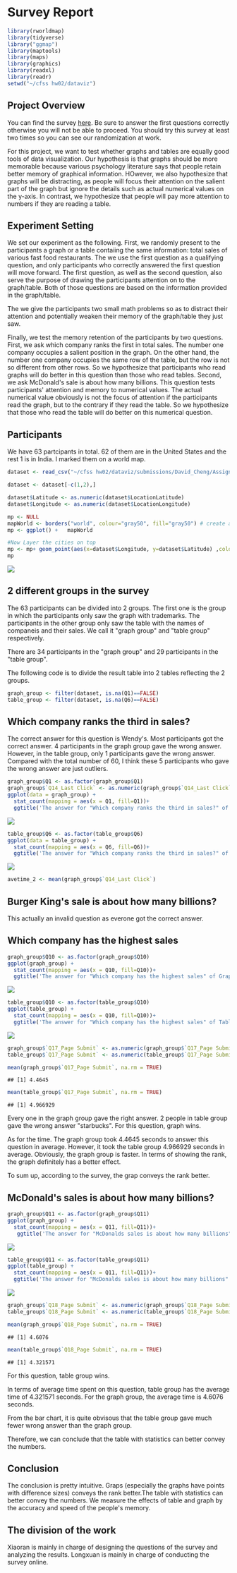 Survey Report
================

``` r
library(rworldmap)
library(tidyverse)
library("ggmap")
library(maptools)
library(maps)
library(graphics)
library(readxl)
library(readr)
setwd("~/cfss hw02/dataviz")
```

Project Overview
----------------

You can find the survey [here](http://ssd.az1.qualtrics.com/jfe/form/SV_6DoZpmklORF0v4N). Be sure to answer the first questions correctly otherwise you will not be able to proceed. You should try this survey at least two times so you can see our randomization at work.

For this project, we want to test whether graphs and tables are equally good tools of data visualization. Our hypothesis is that graphs should be more memorable because various psychology literature says that people retain better memory of graphical information. HOwever, we also hypothesize that graphs will be distracting, as people will focus their attention on the salient part of the graph but ignore the details such as actual numerical values on the y-axis. In contrast, we hypothesize that people will pay more attention to numbers if they are reading a table.

Experiment Setting
------------------

We set our experiment as the following. First, we randomly present to the participants a graph or a table contaiing the same information: total sales of various fast food restaurants. The we use the first question as a qualifying question, and only participants who correctly answered the first question will move forward. The first question, as well as the second question, also serve the purpose of drawing the participants attention on to the graph/table. Both of those questions are based on the information provided in the graph/table.

The we give the participants two small math problems so as to distract their attention and potentially weaken their memory of the graph/table they just saw.

Finally, we test the memory retention of the participants by two questions. First, we ask which company ranks the first in total sales. The number one company occupies a salient position in the graph. On the other hand, the number one company occupies the same row of the table, but the row is not so different from other rows. So we hypothesize that participants who read graphs will do better in this question than those who read tables. Second, we ask McDonald's sale is about how many billions. This question tests participants' attention and memory to numerical values. The actual numerical value obviously is not the focus of attention if the participants read the graph, but to the contrary if they read the table. So we hypothesize that those who read the table will do better on this numerical question.

Participants
------------

We have 63 partcipants in total. 62 of them are in the United States and the rest 1 is in India. I marked them on a world map.

``` r
dataset <- read_csv("~/cfss hw02/dataviz/submissions/David_Cheng/Assignment 2/Visualization+Survey_April+28,+2017_13.37.csv")

dataset <- dataset[-c(1,2),]

dataset$Latitude <- as.numeric(dataset$LocationLatitude)
dataset$Longitude <- as.numeric(dataset$LocationLongitude)

mp <- NULL
mapWorld <- borders("world", colour="gray50", fill="gray50") # create a layer of borders
mp <- ggplot() +   mapWorld

#Now Layer the cities on top
mp <- mp+ geom_point(aes(x=dataset$Longitude, y=dataset$Latitude) ,color="red", size=0.05) 
mp
```

![](Survey_Report_files/figure-markdown_github/unnamed-chunk-2-1.png)

2 different groups in the survey
--------------------------------

The 63 participants can be divided into 2 groups. The first one is the group in which the participants only saw the graph with trademarks. The participants in the other group only saw the table with the names of companeis and their sales. We call it "graph group" and "table group" respectively.

There are 34 participants in the "graph group" and 29 participants in the "table group".

The following code is to divide the result table into 2 tables reflecting the 2 groups.

``` r
graph_group <- filter(dataset, is.na(Q1)==FALSE)
table_group <- filter(dataset, is.na(Q6)==FALSE)
```

Which company ranks the third in sales?
---------------------------------------

The correct answer for this question is Wendy's. Most participants got the correct answer. 4 participants in the graph group gave the wrong answer. However, in the table group, only 1 participants gave the wrong answer. Compared with the total number of 60, I think these 5 participants who gave the wrong answer are just outliers.

``` r
graph_group$Q1 <- as.factor(graph_group$Q1)
graph_group$`Q14_Last Click` <- as.numeric(graph_group$`Q14_Last Click`)
ggplot(data = graph_group) + 
  stat_count(mapping = aes(x = Q1, fill=Q1))+
  ggtitle('The answer for "Which company ranks the third in sales?" of Graph Group')
```

![](Survey_Report_files/figure-markdown_github/unnamed-chunk-4-1.png)

``` r
table_group$Q6 <- as.factor(table_group$Q6)
ggplot(data = table_group) + 
  stat_count(mapping = aes(x = Q6, fill=Q6))+
  ggtitle('The answer for "Which company ranks the third in sales?" of Table Group')
```

![](Survey_Report_files/figure-markdown_github/unnamed-chunk-4-2.png)

``` r
avetime_2 <- mean(graph_group$`Q14_Last Click`)
```

Burger King's sale is about how many billions?
----------------------------------------------

This actually an invalid question as everone got the correct answer.

Which company has the highest sales
-----------------------------------

``` r
graph_group$Q10 <- as.factor(graph_group$Q10) 
ggplot(graph_group) + 
  stat_count(mapping = aes(x = Q10, fill=Q10))+
  ggtitle('The answer for "Which company has the highest sales" of Graph Group')
```

![](Survey_Report_files/figure-markdown_github/unnamed-chunk-5-1.png)

``` r
table_group$Q10 <- as.factor(table_group$Q10) 
ggplot(table_group) + 
  stat_count(mapping = aes(x = Q10, fill=Q10))+
  ggtitle('The answer for "Which company has the highest sales" of Table Group')
```

![](Survey_Report_files/figure-markdown_github/unnamed-chunk-5-2.png)

``` r
graph_group$`Q17_Page Submit` <- as.numeric(graph_group$`Q17_Page Submit`)
table_group$`Q17_Page Submit` <- as.numeric(table_group$`Q17_Page Submit`) 

mean(graph_group$`Q17_Page Submit`, na.rm = TRUE)
```

    ## [1] 4.4645

``` r
mean(table_group$`Q17_Page Submit`, na.rm = TRUE)
```

    ## [1] 4.966929

Every one in the graph group gave the right answer. 2 people in table group gave the wrong answer "starbucks". For this question, graph wins.

As for the time. The graph group took 4.4645 seconds to answer this question in average. However, it took the table group 4.966929 seconds in average. Obviously, the graph group is faster. In terms of showing the rank, the graph definitely has a better effect.

To sum up, according to the survey, the grap conveys the rank better.

McDonald's sales is about how many billions?
--------------------------------------------

``` r
graph_group$Q11 <- as.factor(graph_group$Q11) 
ggplot(graph_group) + 
  stat_count(mapping = aes(x = Q11, fill=Q11))+
   ggtitle('The answer for "McDonalds sales is about how many billions" of graph Group')
```

![](Survey_Report_files/figure-markdown_github/unnamed-chunk-6-1.png)

``` r
table_group$Q11 <- as.factor(table_group$Q11) 
ggplot(table_group) + 
  stat_count(mapping = aes(x = Q11, fill=Q11))+
  ggtitle('The answer for "McDonalds sales is about how many billions" of Table Group')
```

![](Survey_Report_files/figure-markdown_github/unnamed-chunk-6-2.png)

``` r
graph_group$`Q18_Page Submit` <- as.numeric(graph_group$`Q18_Page Submit`)
table_group$`Q18_Page Submit` <- as.numeric(table_group$`Q18_Page Submit`) 

mean(graph_group$`Q18_Page Submit`, na.rm = TRUE)
```

    ## [1] 4.6076

``` r
mean(table_group$`Q18_Page Submit`, na.rm = TRUE)
```

    ## [1] 4.321571

For this question, table group wins.

In terms of average time spent on this question, table group has the average time of 4.321571 seconds. For the graph group, the average time is 4.6076 seconds.

From the bar chart, it is quite obvisous that the table group gave much fewer wrong answer than the graph group.

Therefore, we can conclude that the table with statistics can better convey the numbers.

Conclusion
----------

The conclusion is pretty intuitive. Graps (especially the graphs have points with difference sizes) conveys the rank better.The table with statistics can better convey the numbers. We measure the effects of table and graph by the accuracy and speed of the people's memory.

The division of the work
------------------------

Xiaoran is mainly in charge of designing the questions of the survey and analyzing the results. Longxuan is mainly in charge of conducting the survey online.
